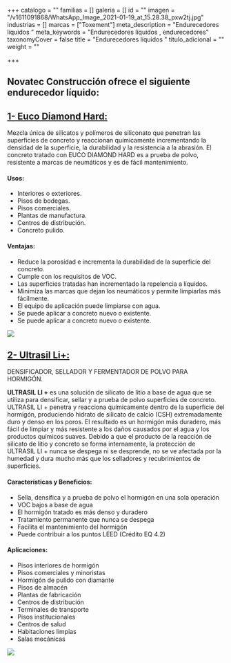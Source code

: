+++
catalogo = ""
familias = []
galeria = []
id = ""
imagen = "/v1611091868/WhatsApp_Image_2021-01-19_at_15.28.38_pxw2tj.jpg"
industrias = []
marcas = ["Toxement"]
meta_description = "Endurecedores líquidos  "
meta_keywords = "Endurecedores líquidos , endurecedores"
taxonomyCover = false
title = "Endurecedores líquidos  "
titulo_adicional = ""
weight = ""

+++
## Novatec Construcción ofrece el siguiente endurecedor líquido:

## [**1- Euco Diamond Hard:**](http://www.eucomex.com.mx/portafolio/productos/densificadores/densificadores/euco-diamond-hard/)

Mezcla única de silicatos y polímeros de siliconato que penetran las superficies de concreto y reaccionan químicamente incrementando la densidad de la superficie, la durabilidad y la resistencia a la abrasión. El concreto tratado con EUCO DIAMOND HARD es a prueba de polvo, resistente a marcas de neumáticos y es de fácil mantenimiento.

#### **Usos:**

* Interiores o exteriores.
* Pisos de bodegas.
* Pisos comerciales.
* Plantas de manufactura.
* Centros de distribución.
* Concreto pulido.

#### **Ventajas:**

* Reduce la porosidad e incrementa la durabilidad de la superficie del concreto.
* Cumple con los requisitos de VOC.
* Las superficies tratadas han incrementado la repelencia a líquidos.
* Minimiza las marcas que dejan los neumáticos y permite limpiarlas más fácilmente.
* El equipo de aplicación puede limpiarse con agua.
* Se puede aplicar a concreto nuevo o existente.
* Se puede aplicar a concreto nuevo o existente.

![](https://res.cloudinary.com/drnun7bay/image/upload/v1611089813/WhatsApp_Image_2021-01-19_at_14.55.21_efluls.jpg)

## [**2- Ultrasil Li+:**](https://www.euclidchemical.com/products/construction-products/liquid-densifiers/ultrasil-liplus/)

DENSIFICADOR, SELLADOR Y FERMENTADOR DE POLVO PARA HORMIGÓN.

**ULTRASIL LI +** es una solución de silicato de litio a base de agua que se utiliza para densificar, sellar y a prueba de polvo superficies de concreto. ULTRASIL LI + penetra y reacciona químicamente dentro de la superficie del hormigón, produciendo hidrato de silicato de calcio (CSH) extremadamente duro y denso en los poros. El resultado es un hormigón más duradero, más fácil de limpiar y más resistente a los daños causados ​​por el agua y los productos químicos suaves. Debido a que el producto de la reacción de silicato de litio y concreto se forma internamente, la protección de ULTRASIL LI + nunca se despega ni se desprende, no se ve afectada por la humedad y dura mucho más que los selladores y recubrimientos de superficies.

#### **Características y Beneficios:**

* Sella, densifica y a prueba de polvo el hormigón en una sola operación
* VOC bajos a base de agua
* El hormigón tratado es más denso y duradero
* Tratamiento permanente que nunca se despega
* Facilita el mantenimiento del hormigón
* Puede contribuir a los puntos LEED (Crédito EQ 4.2)

#### **Aplicaciones:**

* Pisos interiores de hormigón
* Pisos comerciales y minoristas
* Hormigón de pulido con diamante
* Pisos de almacén
* Plantas de fabricación
* Centros de distribución
* Terminales de transporte
* Pisos institucionales
* Centros de salud
* Habitaciones limpias
* Salas mecánicas

![](https://res.cloudinary.com/drnun7bay/image/upload/v1611089828/WhatsApp_Image_2021-01-19_at_14.55.47_agnxky.jpg)